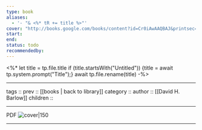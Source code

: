 ```yaml
---
type: book
aliases:
  - '- "& <%* tR += title %>"'
cover: "http://books.google.com/books/content?id=Cr0iAwAAQBAJ&printsec=frontcover&img=1&zoom=1&edge=curl&source=gbs_api"
start: 
end: 
status: todo
recommendedby:
---
```


<%*
let title = tp.file.title
if (title.startsWith("Untitled")) {title = await tp.system.prompt("Title");}
await tp.file.rename(title)
-%>


---
tags ::
prev :: [[books | back to library]]
category ::
author :: [[David H. Barlow]]
children ::

---
PDF
![cover|150](http://books.google.com/books/content?id=Cr0iAwAAQBAJ&printsec=frontcover&img=1&zoom=1&edge=curl&source=gbs_api)

---
